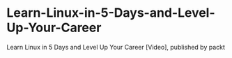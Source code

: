 # Learn-Linux-in-5-Days-and-Level-Up-Your-Career
Learn Linux in 5 Days and Level Up Your Career [Video], published by packt
